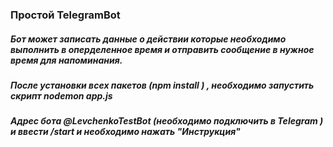 ### Простой TelegramBot 
##### Бот может записать данные о действии которые необходимо выполнить в оперделенное время и отправить сообщение в нужное время для напоминания.

##### После установки всех пакетов (npm install ) , необходимо запустить скрипт nodemon app.js
##### Адрес бота @LevchenkoTestBot (необходимо подключить в Telegram ) и ввести /start и необходимо нажать "Инструкция"